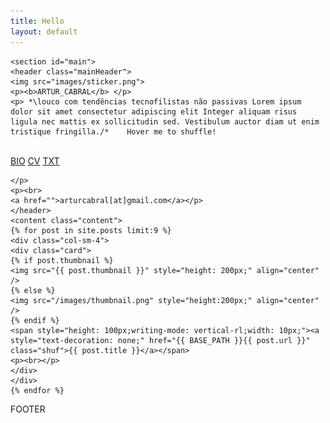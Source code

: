 ```yaml
---
title: Hello
layout: default
---
```


<html>
<head>
	<title>Hello Word</title>
	<link rel="stylesheet" type="text/css" href="style.css">
	<link href="https://fonts.googleapis.com/css?family=Cutive|Cutive+Mono" rel="stylesheet">
	<link rel="stylesheet" href="https://maxcdn.bootstrapcdn.com/bootstrap/3.4.0/css/bootstrap.min.css">
	<script src="https://ajax.googleapis.com/ajax/libs/jquery/3.4.0/jquery.min.js"></script>
	<script src="https://maxcdn.bootstrapcdn.com/bootstrap/3.4.0/js/bootstrap.min.js"></script>
	<script src="../textShuffle.js"></script>
	<script src="../jquery.textShuffle.js"></script>
	<script>
$(function() {
  var textShuffle = $('.shuf').textShuffle();
  
  // Remove me, it's an autoplay
  var play = function () {
    var chars = ['1 0 1 0', '█ ▓ ▒ ░', '01#/&%$?_-%*'];
    textShuffle.setChars(chars[Math.floor(Math.random() * 3 - 0.01)]);
    textShuffle.play();
   play();
  }
  
  play();
});
	</script>
</head>
<body>

	<section id="main">
	<header class="mainHeader">
	<img src="images/sticker.png">
	<p><b>ARTUR_CABRAL</b> </p>
	<p> *\louco com tendências tecnofilistas não passivas Lorem ipsum dolor sit amet consectetur adipiscing elit Integer aliquam risus ligula nec mattis ex sollicitudin sed. Vestibulum auctor diam ut enim tristique fringilla./*    Hover me to shuffle!
</p>
	<p>	<br>
	<a href="">BIO</a>
	<a href="">CV</a>
	<a href="">TXT</a>

	</p>
	<p><br>	
	<a href="">arturcabral[at]gmail.com</a></p>
	</header>
	<content class="content">
	{% for post in site.posts limit:9 %}
	<div class="col-sm-4">
	<div class="card">
	{% if post.thumbnail %}
	<img src="{{ post.thumbnail }}" style="height: 200px;" align="center" /> 
	{% else %}
	<img src="/images/thumbnail.png" style="height:200px;" align="center" />
	{% endif %}
	<span style="height: 100px;writing-mode: vertical-rl;width: 10px;"><a style="text-decoration: none;" href="{{ BASE_PATH }}{{ post.url }}" class="shuf">{{ post.title }}</a></span>
	<p><br></p>
	</div>
	</div>
	{% endfor %}	   
</content>


<footer class="mainFooter">FOOTER</footer>

</section>

</body>
</html>


